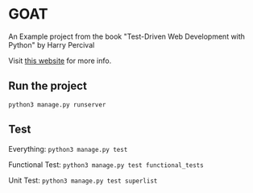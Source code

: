 GOAT
====

An Example project from the book "Test-Driven Web Development with Python" by Harry Percival

Visit [this website](http://www.obeythetestinggoat.com) for more info.

Run the project
---------------
`python3 manage.py runserver`

Test
----
Everything:
`python3 manage.py test`

Functional Test:
`python3 manage.py test functional_tests`

Unit Test:
`python3 manage.py test superlist`
